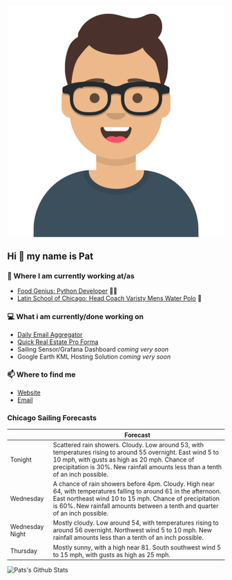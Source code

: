 [![Social banner for p-j-falconer](https://raw.githubusercontent.com/P-J-FALCONER/P-J-FALCONER/master/assets/avataaars.svg)](https://patfalconer.com/)
## Hi :wave: my name is Pat

### 💼 Where I am currently working at/as
- [Food Genius: Python Developer](https://getfoodgenius.com/) 🍔🐍
- [Latin School of Chicago: Head Coach Varisty Mens Water Polo](https://www.latinschool.org/) 🤽


### 💻 What i am currently/done working on
 - [Daily Email Aggregator](https://github.com/P-J-FALCONER/dott_daily_mail)
 - [Quick Real Estate Pro Forma](https://github.com/P-J-FALCONER/henry)
 - Sailing Sensor/Grafana Dashboard *coming very soon*
 - Google Earth KML Hosting Solution *coming very soon*

### 📫 Where to find me
 - [Website](https://patfalconer.com/)
 - [Email](mailto:patrick.j.falconer@gmail.com)


### Chicago Sailing Forecasts
|   | Forecast  |
|---|---|
| Tonight | Scattered rain showers. Cloudy. Low around 53, with temperatures rising to around 55 overnight. East wind 5 to 10 mph, with gusts as high as 20 mph. Chance of precipitation is 30%. New rainfall amounts less than a tenth of an inch possible. |
| Wednesday | A chance of rain showers before 4pm. Cloudy. High near 64, with temperatures falling to around 61 in the afternoon. East northeast wind 10 to 15 mph. Chance of precipitation is 60%. New rainfall amounts between a tenth and quarter of an inch possible. |
| Wednesday Night | Mostly cloudy. Low around 54, with temperatures rising to around 56 overnight. Northwest wind 5 to 10 mph. New rainfall amounts less than a tenth of an inch possible. |
| Thursday | Mostly sunny, with a high near 81. South southwest wind 5 to 15 mph, with gusts as high as 25 mph. |

![Pats's Github Stats](https://github-readme-stats.vercel.app/api?username=p-j-falconer&show_icons=true&theme=radical)
